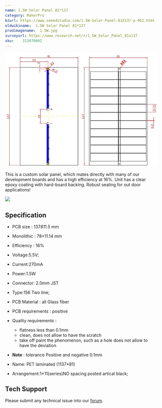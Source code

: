 ```yaml
---
name: 1.5W Solar Panel 81*137
category: MakerPro
bzurl: https://www.seeedstudio.com/1.5W-Solar-Panel-81X137-p-952.html
oldwikiname:  1.5W Solar Panel 81*137
prodimagename:  1.5W.jpg
surveyurl: https://www.research.net/r/1_5W_Solar_Panel_81x137
sku:    313070002
---
```

![](https://github.com/SeeedDocument/1.5W_Solar_Panel_81x137/raw/master/img/1.5W.jpg)

This is a custom solar panel, which mates directly with many of our development boards and has a high efficiency at 16%. Unit has a clear epoxy coating with hard-board backing. Robust sealing for out door applications!

[![](https://github.com/SeeedDocument/Seeed-WiKi/raw/master/docs/images/300px-Get_One_Now_Banner-ragular.png)](https://www.seeedstudio.com/1.5W-Solar-Panel-81X137-p-952.html)


##   Specification

*   PCB size : 137*81*1.5 mm

*   Monolithic : 78*11.14 mm

*   Efficiency : 16%

*   Voltage:5.5V;

*   Current:270mA

*   Power:1.5W
*   Connector: 2.0mm JST

*   Type:156 Two line;

*   PCB Material : all Glass fiber

*   PCB requirements : positive

*   Quality requirements :

    *   flatness less than 0.1mm
    *   clean, does not allow to have the scratch
    *   take off paint the phenomenon, such as a hole does not allow to have the deviation

*   **Note** : tolerance Positive and negative 0.1mm

*   Name: PET laminated (1137*81)

*   Arrangement:1*11(series)NO spacing posted artical black;

## Tech Support
Please submit any technical issue into our [forum](http://forum.seeedstudio.com/). 